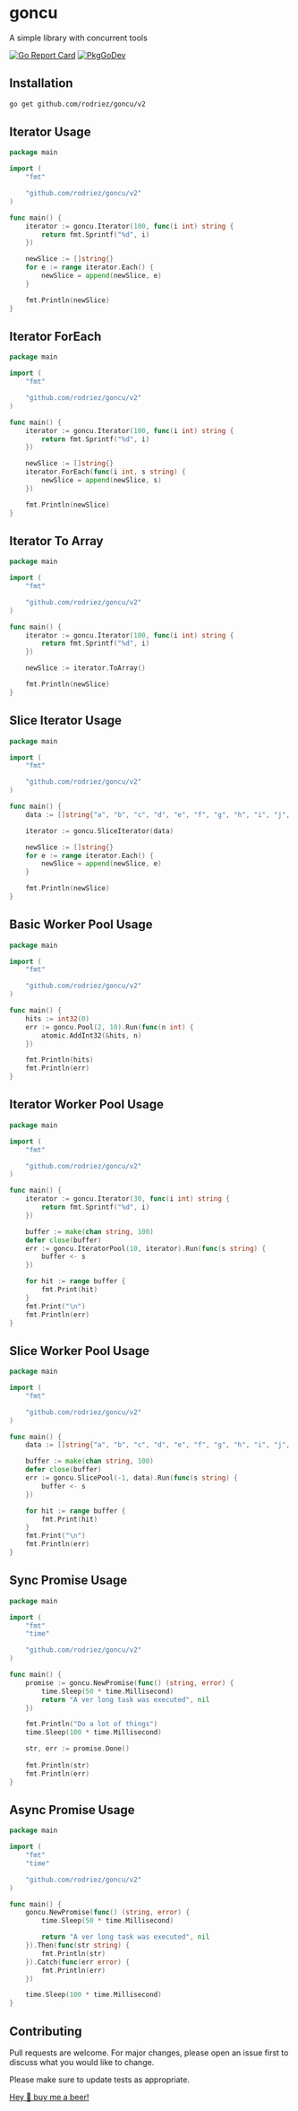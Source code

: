 # goncu
A simple library with concurrent tools

[![Go Report Card](https://goreportcard.com/badge/github.com/rodriez/goncu/v2)](https://goreportcard.com/report/github.com/rodriez/goncu/v2)   [![PkgGoDev](https://pkg.go.dev/badge/github.com/rodriez/goncu/goncu/v2)](https://pkg.go.dev/github.com/rodriez/goncu/v2)

## Installation

```bash
go get github.com/rodriez/goncu/v2
```

## Iterator Usage
```go
package main

import (
	"fmt"

	"github.com/rodriez/goncu/v2"
)

func main() {
	iterator := goncu.Iterator(100, func(i int) string {
		return fmt.Sprintf("%d", i)
	})

	newSlice := []string{}
	for e := range iterator.Each() {
		newSlice = append(newSlice, e)
	}

	fmt.Println(newSlice)
}
```

## Iterator ForEach 
```go
package main

import (
	"fmt"

	"github.com/rodriez/goncu/v2"
)

func main() {
	iterator := goncu.Iterator(100, func(i int) string {
		return fmt.Sprintf("%d", i)
	})

	newSlice := []string{}
	iterator.ForEach(func(i int, s string) {
		newSlice = append(newSlice, s)
	})

	fmt.Println(newSlice)
}
```

## Iterator To Array 
```go
package main

import (
	"fmt"

	"github.com/rodriez/goncu/v2"
)

func main() {
	iterator := goncu.Iterator(100, func(i int) string {
		return fmt.Sprintf("%d", i)
	})

	newSlice := iterator.ToArray()

	fmt.Println(newSlice)
}
```

## Slice Iterator Usage
```go
package main

import (
	"fmt"

	"github.com/rodriez/goncu/v2"
)

func main() {
	data := []string{"a", "b", "c", "d", "e", "f", "g", "h", "i", "j", "k", "l"}

	iterator := goncu.SliceIterator(data)

	newSlice := []string{}
	for e := range iterator.Each() {
		newSlice = append(newSlice, e)
	}

	fmt.Println(newSlice)
}
```

## Basic Worker Pool Usage
```go
package main

import (
	"fmt"

	"github.com/rodriez/goncu/v2"
)

func main() {
	hits := int32(0)
	err := goncu.Pool(2, 10).Run(func(n int) {
		atomic.AddInt32(&hits, n)
	})

    fmt.Println(hits)
    fmt.Println(err)
}
```

## Iterator Worker Pool Usage
```go
package main

import (
	"fmt"

	"github.com/rodriez/goncu/v2"
)

func main() {
	iterator := goncu.Iterator(30, func(i int) string {
		return fmt.Sprintf("%d", i)
	})

	buffer := make(chan string, 100)
	defer close(buffer)
	err := goncu.IteratorPool(10, iterator).Run(func(s string) {
		buffer <- s
	})

	for hit := range buffer {
		fmt.Print(hit)
	}
	fmt.Print("\n")
    fmt.Println(err)
}
```

## Slice Worker Pool Usage
```go
package main

import (
	"fmt"

	"github.com/rodriez/goncu/v2"
)

func main() {
	data := []string{"a", "b", "c", "d", "e", "f", "g", "h", "i", "j", "k", "l"}

	buffer := make(chan string, 100)
	defer close(buffer)
	err := goncu.SlicePool(-1, data).Run(func(s string) {
		buffer <- s
	})

	for hit := range buffer {
		fmt.Print(hit)
	}
	fmt.Print("\n")
    fmt.Println(err)
}
```

## Sync Promise Usage
```go
package main

import (
	"fmt"
	"time"

	"github.com/rodriez/goncu/v2"
)

func main() {
	promise := goncu.NewPromise(func() (string, error) {
		time.Sleep(50 * time.Millisecond)
		return "A ver long task was executed", nil
	})

	fmt.Println("Do a lot of things")
	time.Sleep(100 * time.Millisecond)

	str, err := promise.Done()
	
   	fmt.Println(str)
   	fmt.Println(err)
}
```

## Async Promise Usage
```go
package main

import (
	"fmt"
	"time"

	"github.com/rodriez/goncu/v2"
)

func main() {
	goncu.NewPromise(func() (string, error) {
		time.Sleep(50 * time.Millisecond)

		return "A ver long task was executed", nil
	}).Then(func(str string) {
		fmt.Println(str)
	}).Catch(func(err error) {
		fmt.Println(err)
	})

	time.Sleep(100 * time.Millisecond)
}
```

## Contributing
Pull requests are welcome. For major changes, please open an issue first to discuss what you would like to change.

Please make sure to update tests as appropriate.

[Hey 👋 buy me a beer! ](https://www.buymeacoffee.com/rodriez)
